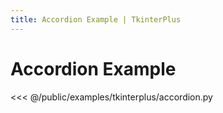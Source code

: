 ```yaml
---
title: Accordion Example | TkinterPlus
---
```


# Accordion Example

<<< @/public/examples/tkinterplus/accordion.py
